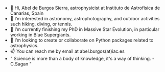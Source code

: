- 👋 Hi, Abel de Burgos Sierra, astrophysicist at Instituto de Astrofísica de Canarias, Spain
- 👀 I’m interested in astronomy, astrophotography, and outdoor activities such hiking, diving, or tennis.
- 🌱 I’m currently finishing my PhD in Massive Star Evolution, in particular working in Blue Supergiants.
- 💞️ I’m looking to create or collaborate on Python packages related to astrophysics. 
- 📫 You can reach me by email at abel.burgos(at)iac.es
- " Science is more than a body of knowledge, it's a way of thinking. - C.Sagan "

<!---
Abelink23/Abelink23 is a ✨ special ✨ repository because its `README.md` (this file) appears on your GitHub profile.
You can click the Preview link to take a look at your changes.
--->
